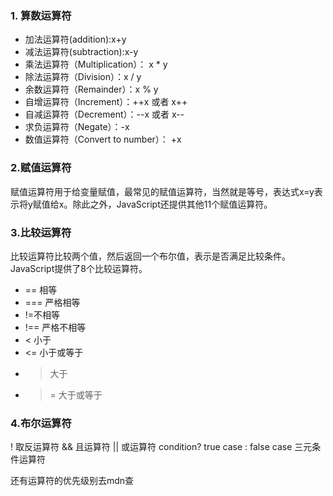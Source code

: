 
 ### 1. 算数运算符
  - 加法运算符(addition):x+y
  - 减法运算符(subtraction):x-y
  - 乘法运算符（Multiplication）： x * y
- 除法运算符（Division）：x / y
- 余数运算符（Remainder）：x % y
- 自增运算符（Increment）：++x 或者 x++
- 自减运算符（Decrement）：--x 或者 x--
- 求负运算符（Negate）：-x
- 数值运算符（Convert to number）： +x

### 2.赋值运算符
赋值运算符用于给变量赋值，最常见的赋值运算符，当然就是等号，表达式x=y表示将y赋值给x。除此之外，JavaScript还提供其他11个赋值运算符。
### 3.比较运算符
比较运算符比较两个值，然后返回一个布尔值，表示是否满足比较条件。JavaScript提供了8个比较运算符。
- == 相等
- === 严格相等
- !=不相等
- !== 严格不相等
- < 小于
- <= 小于或等于
- > 大于
- >= 大于或等于
 ### 4.布尔运算符
! 取反运算符
&& 且运算符
|| 或运算符
condition? true case : false case 三元条件运算符

还有运算符的优先级别去mdn查